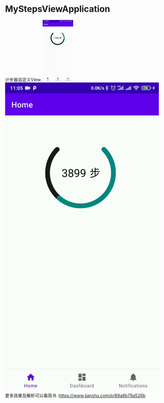 # MyStepsViewApplication
计步器自定义View.
![image](https://github.com/EthanLee-88/MyStepsViewApplication/blob/master/pic/step_view.gif)
![image](https://github.com/EthanLee-88/MyStepsViewApplication/blob/master/pic/static_step_view.JPG)
更多效果及解析可以看简书 :https://www.jianshu.com/p/89a8b79a526b
